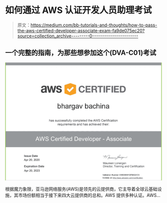 # 如何通过 AWS 认证开发人员助理考试

> 原文：<https://medium.com/bb-tutorials-and-thoughts/how-to-pass-the-aws-certified-developer-associate-exam-fa9de075ec20?source=collection_archive---------0----------------------->

## 一个完整的指南，为那些想参加这个(DVA-C01)考试

![](img/b18783fe256e892e94ad5bda0fcb3f96.png)

根据魔力象限，亚马逊网络服务(AWS)是领先的云提供商，它主导着全球云基础设施，其市场份额相当于接下来四大云提供商的总和。AWS 提供多种认证。AWS…